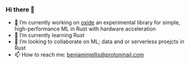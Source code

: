 ### Hi there 👋

- 🔭 I’m currently working on [oxide](https://github.com/benjaminjellis/oxide) an experimental library for simple, high-performance ML in Rust with hardware acceleration
- 🌱 I’m currently learning Rust
- 👯 I’m looking to collaborate on ML; data and or serverless proejcts in Rust 
- 📫 How to reach me: benjaminjellis@protonmail.com
